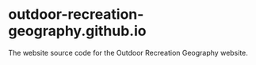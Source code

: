 # outdoor-recreation-geography.github.io

The website source code for the Outdoor Recreation Geography website.
